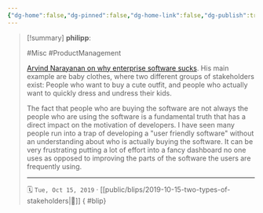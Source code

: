 ```yaml
---
{"dg-home":false,"dg-pinned":false,"dg-home-link":false,"dg-publish":true,"type":"blip","created-date":"2019-10-15T00:00:00","disabled rules":["yaml-title","yaml-title-alias","file-name-heading"],"title":"philipp @ 2019-10-15","dg-permalink":"2019/10/15/two-types-of-stakeholders/","updated-date":"2025-05-01T10:03:53","dg-path":"blips/2019-10-15-two-types-of-stakeholders.md","permalink":"/2019/10/15/two-types-of-stakeholders/","dgPassFrontmatter":true}
---
```


> [!summary] **philipp**:
>
> #Misc #ProductManagement
>
> [Arvind Narayanan on why enterprise software sucks](https://mobile.twitter.com/random_walker/status/1182635589604171776). His main example are baby clothes, where two different groups of stakeholders exist: People who want to buy a cute outfit, and people who actually want to quickly dress and undress their kids.
>
> The fact that people who are buying the software are not always the people who are using the software is a fundamental truth that has a direct impact on the motivation of developers. I have seen many people run into a trap of developing a "user friendly software" without an understanding about who is actually buying the software. It can be very frustrating putting a lot of effort into a fancy dashboard no one uses as opposed to improving the parts of the software the users are frequently using.
> - - -
>
> 🗓️ `Tue, Oct 15, 2019` · [[public/blips/2019-10-15-two-types-of-stakeholders\|🔗]]
{ #blip}

